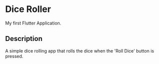 # Dice Roller

My first Flutter Application.

## Description

A simple dice rolling app that rolls the dice when the 'Roll Dice' button is pressed.

